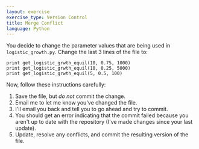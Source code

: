 ```yaml
---
layout: exercise
exercise_type: Version Control
title: Merge Conflict
language: Python
---
```


You decide to change the parameter values that are being used in
`logistic_growth.py`. Change the last 3 lines of the file to:

```
print get_logistic_grwth_equil(10, 0.75, 1000)
print get_logistic_grwth_equil(10, 0.25, 5000)
print get_logistic_grwth_equil(5, 0.5, 100)
```

Now, follow these instructions carefully:

1.  Save the file, but *do not* commit the change.
2.  Email me to let me know you've changed the file.
3.  I'll email you back and tell you to go ahead and try to commit.
4.  You should get an error indicating that the commit failed because
    you aren't up to date with the repository (I've made changes since
    your last update).
5.  Update, resolve any conflicts, and commit the resulting version of
    the file.
